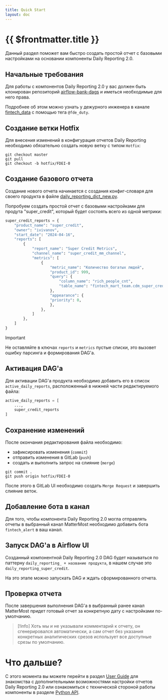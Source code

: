 ```yaml
---
title: Quick Start
layout: doc
---
```


# {{ $frontmatter.title }}

Данный раздел поможет вам быстро создать простой отчет с базовыми настройками на основании компоненты Daily Reporting 2.0.


## Начальные требования
Для работы с компонентов Daily Reporting 2.0 у вас должен быть клонирован репозиторий 
[airflow-bank-dags]() и иметься необходимые для него права.

Подробнее об этом можно узнать у дежурного инженера в канале [fintech_data]() с помощью тега `@fde_duty`.

## Создание ветки Hotfix
Для внесения изменений в конфигурация отчетов Daily Reporting необходимо обязательно
создать новую ветку с типом `Hotfix`:

```commandline
git checkout master
git pull
git checkout -b hotfix/FDEI-0
```

## Создание базового отчета
Создание нового отчета начинается с создания конфиг-словаря для своего продукта в файле [daily_reporting_dict_new.py]().

Попробуем создать простой отчет с базовыми настройками для продута "super_credit", 
который будет состоять всего из одной метрики:

```python {5-23}
super_credit_reports = {
    "product_name": "super_credit", 
    "owner": "ivivanov",          
    "start_date": "2024-04-16",    
    "reports": [
        {
            "report_name": "Super Credit Metrics",
            "channel_name": "super_credit_mm_channel",
            "metrics": [
    	        {
                    "metric_name": "Количество богатых людей",
                    "product_id": 999,
                    "query": {
                        "column_name": "rich_people_cnt",
                        "table_name": "fintech_mart_team.cdm_super_credit_table",
                    },
                    "appearance": {
                    "priority": 0,
                    },
                },
            ]
        },
    ]             
}
```

> [!important]
> Не оставляйте в ключах `reports` и `metrics`  пустые списки, это вызовет ошибку парсинга и формирования DAG'а.

## Активация DAG'а

Для активации DAG'а продукта необходимо добавить его в список `active_daily_reports`,
расположенный в нижней части редактируемого файла:

```python
active_daily_reports = [
    ...,
 	super_credit_reports
]
```

## Сохранение изменений
После окончания редактирования файла необходимо:
 - зафиксировать изменения (`commit`)
 - отправить изменения в GitLab (`push`)
 - создать и выполнить запрос на слияние (`merge`)

```commandline
git commit .
git push origin hotfix/FDEI-0
```

После этого в GitLab UI необходимо создать `Merge Request` и завершить слияние веток.

## Добавление бота в канал

Для того, чтобы компонента Daily Reporting 2.0 могла отправлять отчеты в 
выбранный канал MatterMost необходимо добавить бота `fintech_alert` в ваш канал.

<MDImage 
    src="/assets/image/fintech_alert_check.png" 
    height=300 
    caption="Бот должен быть участником канала"
/>

## Запуск DAG'а в Airflow UI

Созданный компонентной Daily Reporting 2.0 DAG будет называться по паттерну `daily_reporting_ + название продукта`, в нашем случае это `daily_reporting_super_credit`.

На это этапе можно запускать DAG и ждать сформированного отчета.

<MDImage 
    src="/assets/image/daily_reporting_quick_start_2.png" 
    height=300 
    caption="Не забудьте снять DAG с паузы"
/>

## Проверка отчета
После завершения выполнения DAG'а в выбранный ранее канал MatterMost придет 
готовый отчет за конкретную дату с настройками по-умолчанию.

<MDImage 
    src="/assets/image/daily_reporting_quick_start_3.png"  
    caption="Не забудьте снять DAG с паузы"
/>

> [!info]
> Хоть мы и не указывали комментарий к отчету, он сгенерировался автоматически, а сам отчет без указания конкретных аналитических срезов использует все доступные срезы по умолчанию.

# Что дальше?
С этого момента вы можете перейти в раздел [User Guide](user_guide.html) для знакомства с 
дополнительными возможностями настройки отчетов Daily Reporting 2.0 или ознакомиться с 
технической стороной работы компоненты в разделе [Python API](python_api.html).